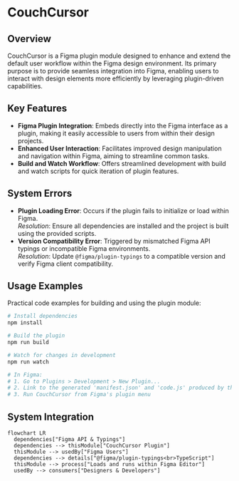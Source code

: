 # CouchCursor

## Overview
CouchCursor is a Figma plugin module designed to enhance and extend the default user workflow within the Figma design environment. Its primary purpose is to provide seamless integration into Figma, enabling users to interact with design elements more efficiently by leveraging plugin-driven capabilities.

## Key Features
- **Figma Plugin Integration**: Embeds directly into the Figma interface as a plugin, making it easily accessible to users from within their design projects.
- **Enhanced User Interaction**: Facilitates improved design manipulation and navigation within Figma, aiming to streamline common tasks.
- **Build and Watch Workflow**: Offers streamlined development with build and watch scripts for quick iteration of plugin features.

## System Errors
- **Plugin Loading Error**: Occurs if the plugin fails to initialize or load within Figma.  
  _Resolution_: Ensure all dependencies are installed and the project is built using the provided scripts.
- **Version Compatibility Error**: Triggered by mismatched Figma API typings or incompatible Figma environments.  
  _Resolution_: Update `@figma/plugin-typings` to a compatible version and verify Figma client compatibility.

## Usage Examples
Practical code examples for building and using the plugin module:

```bash
# Install dependencies
npm install

# Build the plugin
npm run build

# Watch for changes in development
npm run watch

# In Figma: 
# 1. Go to Plugins > Development > New Plugin... 
# 2. Link to the generated 'manifest.json' and 'code.js' produced by the build process
# 3. Run CouchCursor from Figma's plugin menu
```

## System Integration
```mermaid
flowchart LR
  dependencies["Figma API & Typings"]
  dependencies --> thisModule["CouchCursor Plugin"]
  thisModule --> usedBy["Figma Users"]
  dependencies --> details["@figma/plugin-typings<br>TypeScript"]
  thisModule --> process["Loads and runs within Figma Editor"] 
  usedBy --> consumers["Designers & Developers"]
```